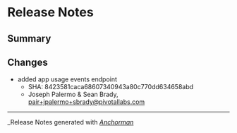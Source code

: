 # Release Notes

## Summary

## Changes

* added app usage events endpoint
    * SHA: 8423581caca68607340943a80c770dd634658abd
    * Joseph Palermo & Sean Brady, pair+jpalermo+sbrady@pivotallabs.com


------

_Release Notes generated with _[Anchorman](http://github.com/infews/anchorman)_